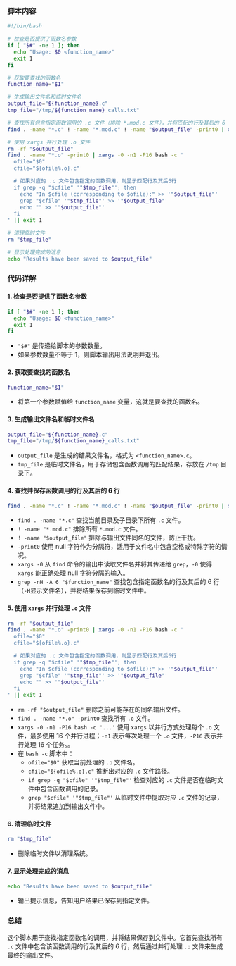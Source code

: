 ### 脚本内容

```bash
#!/bin/bash

# 检查是否提供了函数名参数
if [ "$#" -ne 1 ]; then
  echo "Usage: $0 <function_name>"
  exit 1
fi

# 获取要查找的函数名
function_name="$1"

# 生成输出文件名和临时文件名
output_file="${function_name}.c"
tmp_file="/tmp/${function_name}_calls.txt"

# 查找所有包含指定函数调用的 .c 文件（排除 *.mod.c 文件），并将匹配的行及其后的 6 行结果保存到临时文件
find . -name "*.c" ! -name "*.mod.c" ! -name "$output_file" -print0 | xargs -0 grep -nH -A 6 "$function_name" > "$tmp_file"

# 使用 xargs 并行处理 .o 文件
rm -rf "$output_file"
find . -name "*.o" -print0 | xargs -0 -n1 -P16 bash -c '
  ofile="$0"
  cfile="${ofile%.o}.c"

  # 如果对应的 .c 文件包含指定的函数调用，则显示匹配行及其后6行
  if grep -q "$cfile" '"$tmp_file"'; then
    echo "In $cfile (corresponding to $ofile):" >> '"$output_file"'
    grep "$cfile" '"$tmp_file"' >> '"$output_file"'
    echo "" >> '"$output_file"'
  fi
' || exit 1

# 清理临时文件
rm "$tmp_file"

# 显示处理完成的消息
echo "Results have been saved to $output_file"
```

### 代码详解

#### 1. 检查是否提供了函数名参数

```bash
if [ "$#" -ne 1 ]; then
  echo "Usage: $0 <function_name>"
  exit 1
fi
```
- `"$#"` 是传递给脚本的参数数量。
- 如果参数数量不等于 1，则脚本输出用法说明并退出。

#### 2. 获取要查找的函数名

```bash
function_name="$1"
```
- 将第一个参数赋值给 `function_name` 变量，这就是要查找的函数名。

#### 3. 生成输出文件名和临时文件名

```bash
output_file="${function_name}.c"
tmp_file="/tmp/${function_name}_calls.txt"
```
- `output_file` 是生成的结果文件名，格式为 `<function_name>.c`。
- `tmp_file` 是临时文件名，用于存储包含函数调用的匹配结果，存放在 `/tmp` 目录下。

#### 4. 查找并保存函数调用的行及其后的 6 行

```bash
find . -name "*.c" ! -name "*.mod.c" ! -name "$output_file" -print0 | xargs -0 grep -nH -A 6 "$function_name" > "$tmp_file"
```
- `find . -name "*.c"` 查找当前目录及子目录下所有 `.c` 文件。
- `! -name "*.mod.c"` 排除所有 `*.mod.c` 文件。
- `! -name "$output_file"` 排除与输出文件同名的文件，防止干扰。
- `-print0` 使用 null 字符作为分隔符，适用于文件名中包含空格或特殊字符的情况。
- `xargs -0` 从 `find` 命令的输出中读取文件名并将其传递给 `grep`，`-0` 使得 `xargs` 能正确处理 null 字符分隔的输入。
- `grep -nH -A 6 "$function_name"`  查找包含指定函数名的行及其后的 6 行（`-H`显示文件名），并将结果保存到临时文件中。

#### 5. 使用 `xargs` 并行处理 `.o` 文件

```bash
rm -rf "$output_file"
find . -name "*.o" -print0 | xargs -0 -n1 -P16 bash -c '
  ofile="$0"
  cfile="${ofile%.o}.c"

  # 如果对应的 .c 文件包含指定的函数调用，则显示匹配行及其后6行
  if grep -q "$cfile" '"$tmp_file"'; then
    echo "In $cfile (corresponding to $ofile):" >> '"$output_file"'
    grep "$cfile" '"$tmp_file"' >> '"$output_file"'
    echo "" >> '"$output_file"'
  fi
' || exit 1
```
- `rm -rf "$output_file"` 删除之前可能存在的同名输出文件。
- `find . -name "*.o" -print0` 查找所有 `.o` 文件。
- `xargs -0 -n1 -P16 bash -c '...'` 使用 `xargs` 以并行方式处理每个 `.o` 文件，最多使用 16 个并行进程；`-n1` 表示每次处理一个 `.o` 文件，`-P16` 表示并行处理 16 个任务。。
- 在 `bash -c` 脚本中：
  - `ofile="$0"` 获取当前处理的 `.o` 文件名。
  - `cfile="${ofile%.o}.c"` 推断出对应的 `.c` 文件路径。
  - `if grep -q "$cfile" '"$tmp_file"'` 检查对应的 `.c` 文件是否在临时文件中包含函数调用的记录。
  - `grep "$cfile" '"$tmp_file"'` 从临时文件中提取对应 `.c` 文件的记录，并将结果追加到输出文件中。

#### 6. 清理临时文件

```bash
rm "$tmp_file"
```
- 删除临时文件以清理系统。

#### 7. 显示处理完成的消息

```bash
echo "Results have been saved to $output_file"
```
- 输出提示信息，告知用户结果已保存到指定文件。

### 总结

这个脚本用于查找指定函数名的调用，并将结果保存到文件中。它首先查找所有 `.c` 文件中包含该函数调用的行及其后的 6 行，然后通过并行处理 `.o` 文件来生成最终的输出文件。